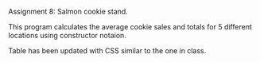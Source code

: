 Assignment 8: Salmon cookie stand.

This program calculates the average cookie sales and totals for 5 different locations 
using constructor notaion.

Table has been updated with CSS similar to the one in class.